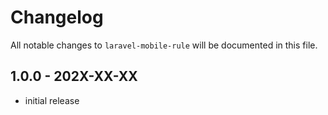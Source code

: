 # Changelog

All notable changes to `laravel-mobile-rule` will be documented in this file.

## 1.0.0 - 202X-XX-XX

- initial release
